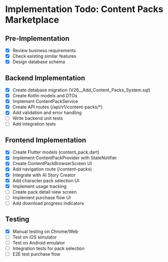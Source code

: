 # Implementation Todo: Content Packs Marketplace

## Pre-Implementation
- [x] Review business requirements
- [x] Check existing similar features
- [x] Design database schema

## Backend Implementation
- [x] Create database migration (V26__Add_Content_Packs_System.sql)
- [x] Create Kotlin models and DTOs
- [x] Implement ContentPackService
- [x] Create API routes (/api/v1/content-packs/*)
- [x] Add validation and error handling
- [ ] Write backend unit tests
- [ ] Add integration tests

## Frontend Implementation
- [x] Create Flutter models (content_pack.dart)
- [x] Implement ContentPackProvider with StateNotifier
- [x] Create ContentPackBrowserScreen UI
- [x] Add navigation route (/content-packs)
- [x] Integrate with AI Story Creator
- [x] Add character pack selection UI
- [x] Implement usage tracking
- [ ] Create pack detail view screen
- [ ] Implement purchase flow UI
- [ ] Add download progress indicators

## Testing
- [x] Manual testing on Chrome/Web
- [ ] Test on iOS simulator
- [ ] Test on Android emulator
- [ ] Integration tests for pack selection
- [ ] E2E test purchase flow